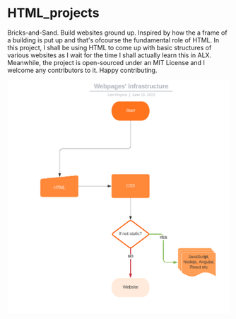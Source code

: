 # HTML_projects

Bricks-and-Sand.
    Build websites ground up. Inspired by how the a frame of a building is put up and that's ofcourse the fundamental role of HTML.
    In this project, I shall be using HTML to come up with basic structures of various websites as I wait for the time I shall actually learn this in ALX.
    Meanwhile, the project is open-sourced under an MIT License and I welcome any contributors to it. Happy contributing.

    
![flow chart](html_infrasture.PNG)
